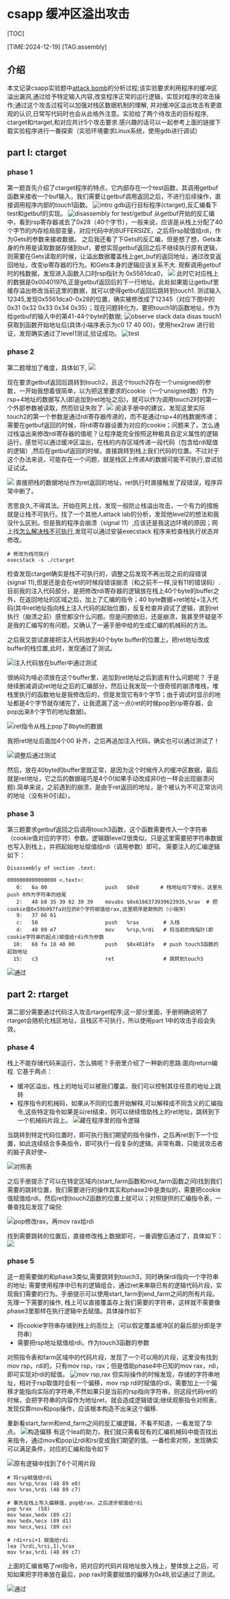 # csapp 缓冲区溢出攻击

[TOC]

[TIME:2024-12-19]
[TAG:assembly]

## 介绍
本文记录csapp实验题中[attack bomb](https://csapp.cs.cmu.edu/3e/labs.html)的分析过程;该实验要求利用程序的缓冲区溢出漏洞,通过给予特定输入内容,改变程序正常的运行逻辑，实现对程序的攻击操作;通过这个攻击过程可以加强对栈区数据机制的理解, 并对缓冲区溢出攻击有更直观的认识,日常写代码时也会从此格外注意。实验给了两个待攻击的目标程序, ctarget和rtarget,和对应共计5个攻击要求.感兴趣的话可以一起参考上面的链接下载实验程序进行一番探索（实验环境要求Linux系统，使用gdb进行调试)

## part I: ctarget
### phase 1
第一题首先介绍了ctarget程序的特点，它内部存在一个test函数，其调用getbuf函数来接收一个buf输入，我们需要让getbuf调用返回之后，不进行后续操作，直接调用程序内部的touch1函数。
![intro](attack_lab/2.png)
gdb运行目标程序(ctarget),反汇编看下test和getbuf的实现。
![disassembly for test/getbuf](attack_lab/1.png)
从getbuf开始的反汇编中，看到rsp寄存器减去了0x28（40个字节），一般来说，应该是从栈上分配了40个字节的内存给局部变量，对应代码中的BUFFERSIZE，之后将rsp赋值给rdi，作为Gets的参数来接收数据。
之后我还看了下Gets的反汇编，但是想了想，Gets本身的作用是读取数据存储到buf，要想实现getbuf返回之后不继续执行原有逻辑，则需要在Gets读取的时候，让溢出数据覆盖栈上get\_buf的返回地址，通过改变返回地址，改变ip寄存器的行为。和Gets本身的逻辑应该关系不大.
观察调用getbuf时的栈数据，发现进入函数入口时rsp指针为 0x5561dca0，
![](attack_lab/5.png)
此时它对应栈上的数据是0x00401976,正是getbuf返回后的下一行地址。此处如果能让getbuf里缓存溢出修改当前这里的数据，就可以使得getbuf返回后跳转到touch1. 测试输入12345,发现0x5561dca0-0x28的位置，确实被修改成了12345（对应下图中的0x31 0x32 0x33 0x34 0x35）；现在问题转化为，要把touch1的函数地址，作为给getbuf的输入中的第41-44个byte的数据;
![observe stack data](attack_lab/1.png)
disas touch1获取到函数开始地址后(具体小端序表示为c0 17 40 00)，使用hex2raw 进行验证，发现确实通过了level1测试,验证成功。
![test](attack_lab/7.png)


### phase 2
第二题增加了难度，具体如下,
![](attack_lab/3.png)

现在要求getbuf返回后跳转到touch2，且这个touch2存在一个unsigned的参数，一开始我想着很简单，以为把这里要求的cookie（一个unsigned数）作为rsp+4地址的数据写入(即追加到ret地址之后)，就可以作为调用touch2时的第一个外部参数被读取，然而验证失败了.
![](attack_lab/4.png)
阅读手册中的建议，发现这里实际touch2的第一个参数是通过rdi寄存器传递的，而不是通过rsp+4的栈数据传递；需要在getbuf返回的时候，将rdi寄存器设置为对应的cookie；问题来了，怎么通过栈溢出来修改rdi寄存器的值呢？让程序能完全按照这种极具自定义属性的逻辑运行，感觉可以通过缓冲区溢出，在栈的内存区域传递一段代码（包含给rdi赋值的逻辑）,然后在getbuf返回的时候，直接跳转到栈上我们代码的位置。不过对于这个办法来说，可能存在一个问题，就是栈区上传递A的数据可能不可执行,尝试验证试试。

![](attack_lab/11.png)
直接把栈的数据地址作为ret返回的地址，ret执行时直接触发了段错误，程序异常中断了。

苦思良久,不得其法。开始在网上找，发现一般防止栈溢出攻击，一个有力的措施就是让栈不可执行。找了一个其他人attack lab的分析，发现他level2的想法和我没什么区别。但是我的程序会崩溃（signal 11）,应该还是我这边环境的原因；网上找[怎么解决栈不可执行](),发现可以通过安装execstack 程序来检查栈执行状态并修改。

```shell
# 修改为栈可执行
execstack -s ./ctarget
```

检查发现ctarget确实是栈不可执行的，调整之后发现不再出现之前的段错误(signal 11),但是还是会在ret的时候段错误崩溃（和之前不一样,没有11的错误码）.目前我的注入代码部分，是把修改rdi寄存器的逻辑放在栈上40个byte的buffer之外，在返回地址的区域之后，加上了汇编的指令；40 byte数据+ret地址+注入代码(其中ret地址指向栈上注入代码的起始位置)，反复检查并调试了逻辑，直到ret执行（崩溃之前）感觉都没什么问题。但是问题依旧，还是崩溃，我甚至怀疑是不是我的汇编写的有问题，又确认了一遍手册中给的生成汇编的机械码的方法。

之后我又尝试直接把注入代码放到40个byte buffer的位置上，把ret地址改成buffer的栈位置,此时，发现通过了测试。

![注入代码放在buffer中通过测试](attack_lab/9.png)

很纳闷为啥必须放在这个buffer里，追加到ret地址之后到底有什么问题呢？ 于是继续删减调试ret地址之后的汇编部分，然后让我发现一个很奇怪的崩溃堆栈，堆栈里执行的函数地址是我修改后的，但是发现它有8个字节；由于调试时显示的地址都是4个字节就存储完了，让我遗漏了这一点(ret的时候pop到rip寄存器，会pop出来8个字节的地址数据)。

![ret指令从栈上pop了8byte的数据](attack_lab/8.png)

我把ret地址后面加4个00 补齐，之后再追加注入代码，确实也可以通过测试了！

![调整后通过测试](attack_lab/10.png)

然后，放在40byte的buffer里就正常，是因为这个时候传入的缓冲区数据，最后就是ret地址，它之后的数据碰巧是4个0(如果手动改成非0也一样会出现崩溃问题).简单来说，之前遇到的崩溃，是由于ret返回的地址，是个被认为不可正常访问的地址（没有补0引起）。


### phase 3
第三题要求getbuf返回之后调用touch3函数，这个函数需要传入一个字符串（cookie值对应的字符）参数。逻辑跟level2很类似，只是这里需要把字符串数据也写入到栈上，并把起始地址赋值给rdi（调用参数）即可。
需要注入的汇编逻辑如下：
``` assembly
Disassembly of section .text:

0000000000000000 <.text>:
   0:   6a 00                   push   $0x0       # 栈地址向下增长，这里先push 0作为字符串的结尾
   2:   48 b8 35 39 62 39 39    movabs $0x6166373939623935,%rax  # 把cookie值0x59b997fa对应的8个字符赋值给rax,这里顺序是颠倒的（小端序）
   9:   37 66 61
   c:   50                      push   %rax        # 入栈
   d:   48 89 e7                mov    %rsp,%rdi   # 将当前的栈指针(即cookie字符串的起点)赋值给rdi作为参数
  10:   68 fa 18 40 00          push   $0x4018fa   # push touch3函数的起始地址
  15:   c3                      ret                # 跳转到touch3
```
![通过](attack_lab/13.png)

## part 2: rtarget
第二部分需要通过代码注入攻击rtarget程序;这一部分里面，手册明确说明了rtarget会随机化栈区地址，且栈区不可执行，所以使用part 1中的攻击手段会失效。
### phase 4
栈上不能存储代码来运行，怎么搞呢？手册里介绍了一种新的思路:面向return编程. 它基于两点：
- 缓冲区溢出，栈上的地址可以被我们覆盖，我们可以控制其往任意的地址上跳转
- 程序指令的机械码，如果从不同的位置开始解释,可以解释成不同含义的汇编指令,这些特定指令如果是以ret结束，则可以继续借助栈上的ret地址，跳转到下一个机械码片段上。
![藏在程序里的指令逻辑](attack_lab/15.png)

当跳转到特定代码位置时，即可执行我们期望的指令操作，之后再ret到下一个位置，如此连续结合多条指令，即可执行一段复杂的逻辑。非常有趣，只能说攻击者的脑子真好使~

![对照表](attack_lab/17.png)

之后手册提示了可以在特定区域内(start\_farm函数和mid\_farm函数之间)找到我们需要的跳转位置，我们需要进行的操作其实和phase2中是类似的，需要把cookie值赋值给rdi，然后ret到touch2函数的位置上就可以；对照提供的汇编指令表，一番查找后发现了端倪:

![pop修改rax，再mov rax给rdi](attack_lab/12.png)

找到需要跳转的位置后，直接修改栈上数据即可，一番调整后通过了，具体如下：
![](attack_lab/14.png)

### phase 5
这一题需要做的和phase3类似,需要跳转到touch3，同时确保rdi指向一个字符串的地址; 需要使用程序中已有的逻辑组合，通过ret来串联已有的逻辑代码片段，实现我们需要的行为。手册提示可以使用start\_farm到end\_farm之间的所有片段。先理一下需要的操作, 栈上可以直接覆盖存上我们需要的字符串，这样就不需要像phase3里那样在执行逻辑中去赋值。具体操作如下

- 将cookie字符串存储到栈上的高位上（可以假定覆盖缓冲区的最后部分即是字符串）
- 需要把rsp地址赋值给rdi，作为touch3函数的参数

对照指令表和farm区域中的代码片段，发现了一个可以用的片段，这里没有找到mov rsp，rdi的，只有mov rsp，rax；但是借助phase4中已知的mov rax，rdi，即可实现对rdi的赋值。
![mov rsp,rax](attack_lab/16.png)
但实际操作的时候发现，存储的字符串地址，相对于rsp取值时会有一个偏移，mov rsp rdi时赋值的rdi，需要加上一个偏移才能指向实际的字符串,不然如果只是当前的rsp指向字符串，则这段代码ret的时候，会把字符串的内容作为地址ret，就会造成逻辑错误;继续观察指令对照表，发现仅靠mov和pop操作，应该根本构造不出来这个偏移.

重新看start\_farm和end\_farm之间的反汇编逻辑，不看不知道，一看发现了华点。
![构造偏移](attack_lab/18.png)
有这个lea的助力，我们就只需看现有的汇编机械码中能否找出来指令，通过mov和pop让rdi和rsi变成我们期望的值。一番检索对照，发现确实可以满足条件，对应的汇编和指令如下

![原有逻辑中找到了6个可用片段](attack_lab/19.png)


``` assembly
# 将rsp赋值给rdi
mov %rsp,%rax (48 89 e0)
mov %rax,%rdi (48 89 c7)

# 事先在栈上写入偏移值，pop给rax，之后逐步赋值给rdi
pop %rax  (58)
mov %eax,%edx (89 c2)
mov %edx,%ecx (89 d1)
mov %ecx,%esi (89 ce)

# rdi+rsi+1 赋值给rdi
lea (%rdi,%rsi,1),%rax
mov %rax,%rdi (48 89 c7)

```


上面的汇编省略了ret指令，把对应的代码片段地址放入栈上，整体放上之后，可知如果把字符串放在最后，pop rax时需要赋值的偏移为0x48,验证通过了测试。

![通过](attack_lab/20.png)




